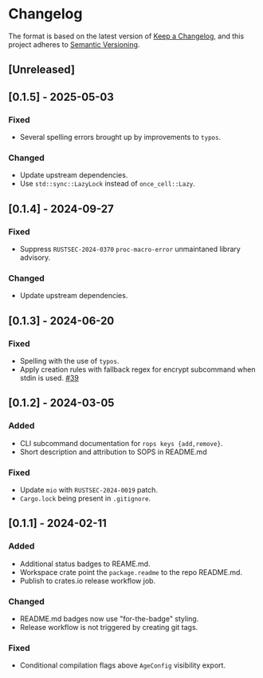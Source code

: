 #  Changelog

The format is based on the latest version of [Keep a Changelog](https://keepachangelog.com/en),
and this project adheres to [Semantic Versioning](https://semver.org/spec/v2.0.0.html).

## [Unreleased]

## [0.1.5] - 2025-05-03

### Fixed

- Several spelling errors brought up by improvements to `typos`.

### Changed

- Update upstream dependencies.
- Use `std::sync::LazyLock` instead of `once_cell::Lazy`.

## [0.1.4] - 2024-09-27

### Fixed

- Suppress `RUSTSEC-2024-0370` `proc-macro-error` unmaintaned library advisory.

### Changed

- Update upstream dependencies.

## [0.1.3] - 2024-06-20

### Fixed

- Spelling with the use of `typos`.
- Apply creation rules with fallback regex for encrypt subcommand when stdin is used. [#39](https://github.com/gibbz00/rops/pull/39)

## [0.1.2] - 2024-03-05

### Added

- CLI subcommand documentation for `rops keys {add,remove}`.
- Short description and attribution to SOPS in README.md

### Fixed

- Update `mio` with `RUSTSEC-2024-0019` patch.
- `Cargo.lock` being present in `.gitignore`.

## [0.1.1] - 2024-02-11

### Added

- Additional status badges to REAME.md.
- Workspace crate point the `package.readme` to the repo README.md.
- Publish to crates.io release workflow job.

### Changed

- README.md badges now use "for-the-badge" styling.
- Release workflow is not triggered by creating git tags.

### Fixed

- Conditional compilation flags above `AgeConfig` visibility export.

